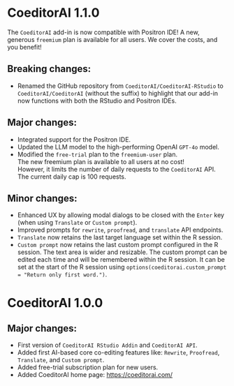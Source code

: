 # CoeditorAI 1.1.0

The `CoeditorAI` add-in is now compatible with Positron IDE! A new, generous `freemium` plan is available for all users. We cover the costs, and you benefit!

## Breaking changes:

* Renamed the GitHub repository from `CoeditorAI/CoeditorAI-RStudio` to `CoeditorAI/CoeditorAI` (without the suffix) to highlight that our add-in now functions with both the RStudio and Positron IDEs.

## Major changes:

* Integrated support for the Positron IDE.  
* Updated the LLM model to the high-performing OpenAI `GPT-4o` model.  
* Modified the `free-trial` plan to the `freemium-user` plan.  
The new freemium plan is available to all users at no cost!  
However, it limits the number of daily requests to the `CoeditorAI` API.  
The current daily cap is 100 requests.  

## Minor changes:

* Enhanced UX by allowing modal dialogs to be closed with the `Enter` key (when using `Translate` or `Custom prompt`).
* Improved prompts for `rewrite`, `proofread`, and `translate` API endpoints.
* `Translate` now retains the last target language set within the R session.
* `Custom prompt` now retains the last custom prompt configured in the R session.
The text area is wider and resizable. The custom prompt can be edited each time and will be remembered within the R session. It can be set at the start of the R session using `options(coeditorai.custom_prompt = "Return only first word.")`.


# CoeditorAI 1.0.0

## Major changes:

* First version of `CoeditorAI RStudio Addin` and `CoeditorAI API`.
* Added first AI-based core co-editing features like: `Rewrite`, `Proofread`,
`Translate`, and `Custom prompt`.
* Added free-trial subscription plan for new users.
* Added CoeditorAI home page: https://coeditorai.com/
